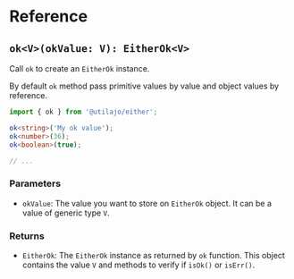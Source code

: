 # Reference

## `ok<V>(okValue: V): EitherOk<V>`

Call `ok` to create an `EitherOk` instance.

By default `ok` method pass primitive values by value and object values by reference.

```ts
import { ok } from '@utilajo/either';

ok<string>('My ok value');
ok<number>(36);
ok<boolean>(true);

// ...
```

### Parameters

* `okValue`: The value you want to store on `EitherOk` object. It can be a value of generic type `V`.

### Returns

* `EitherOk`: The `EitherOk` instance as returned by `ok` function. This object contains the value `V` and methods to verify if `isOk()` or `isErr()`.
